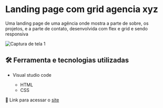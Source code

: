 # Landing page com grid agencia xyz

Uma landing page de uma agência onde mostra a parte de sobre, os projetos, e a parte de contato, desenvolvida com flex e grid e sendo responsiva

![Captura de tela 1](https://github.com/JoaoVitor2004/landing-page-com-grid-agencia-xyz/assets/143558833/a8eab71c-ffb3-4281-8390-1c3149f5a974)

## 🛠 Ferramenta e tecnologias utilizadas

- Visual studio code
  
  -  HTML
  -  CSS

<p>🔗 Link para acessar o <a href="https://joaovitor2004.github.io/landing-page-com-grid-agencia-xyz/">site</a></p>
